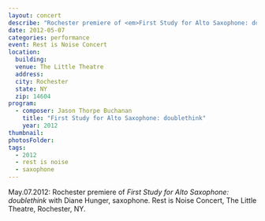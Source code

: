 ```yaml
---
layout: concert
describe: "Rochester premiere of <em>First Study for Alto Saxophone: doublethink</em> (2012), Diane Hunger, saxophone. Rest is Noise Concert, The Little Theatre, Rochester, NY."
date: 2012-05-07
categories: performance
event: Rest is Noise Concert
location:
  building:
  venue: The Little Theatre
  address:
  city: Rochester
  state: NY
  zip: 14604
program:
  - composer: Jason Thorpe Buchanan
    title: "First Study for Alto Saxophone: doublethink"
    year: 2012
thumbnail:
photosFolder:
tags:
  - 2012
  - rest is noise
  - saxophone
---
```


May.07.2012: Rochester premiere of <em>First Study for Alto Saxophone: doublethink</em> with Diane Hunger, saxophone. Rest is Noise Concert, The Little Theatre, Rochester, NY.
